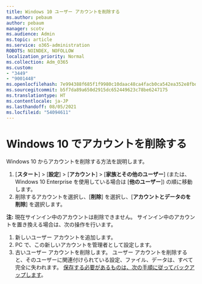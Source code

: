 ```yaml
---
title: Windows 10 ユーザー アカウントを削除する
ms.author: pebaum
author: pebaum
manager: scotv
ms.audience: Admin
ms.topic: article
ms.service: o365-administration
ROBOTS: NOINDEX, NOFOLLOW
localization_priority: Normal
ms.collection: Adm_O365
ms.custom:
- "3449"
- "9001448"
ms.openlocfilehash: 7e994388f685f1f9980c10daac48ca4facb0ca542ea352e8fbd31bf451cff305
ms.sourcegitcommit: b5f7da89a650d2915dc652449623c78be6247175
ms.translationtype: HT
ms.contentlocale: ja-JP
ms.lasthandoff: 08/05/2021
ms.locfileid: "54094611"
---
```

# <a name="remove-an-account-in-windows-10"></a>Windows 10 でアカウントを削除する

Windows 10 からアカウントを削除する方法を説明します。

1. [**スタート**] > [**設定**] > [**アカウント**] > [**家族とその他のユーザー**] (または、Windows 10 Enterprise を使用している場合は [**他のユーザー**]) の順に移動します。
2. 削除するアカウントを選択し、[**削除**] を選択し、[**アカウントとデータのを削除**] を選択します。
 
**注:** 現在サインイン中のアカウントは削除できません。  サインイン中のアカウントを置き換える場合は、次の操作を行います。

1. 新しいユーザー アカウントを追加します。
2. PC で、この新しいアカウントを管理者として設定します。
3. 古いユーザー アカウントを削除します。 ユーザー アカウントを削除すると、そのユーザーに関連付けられている設定、ファイル、データは、すべて完全に失われます。 [保存する必要があるものは、次の手順に従ってバックアップします](https://support.microsoft.com/help/4027408/windows-10-backup-and-restore)。